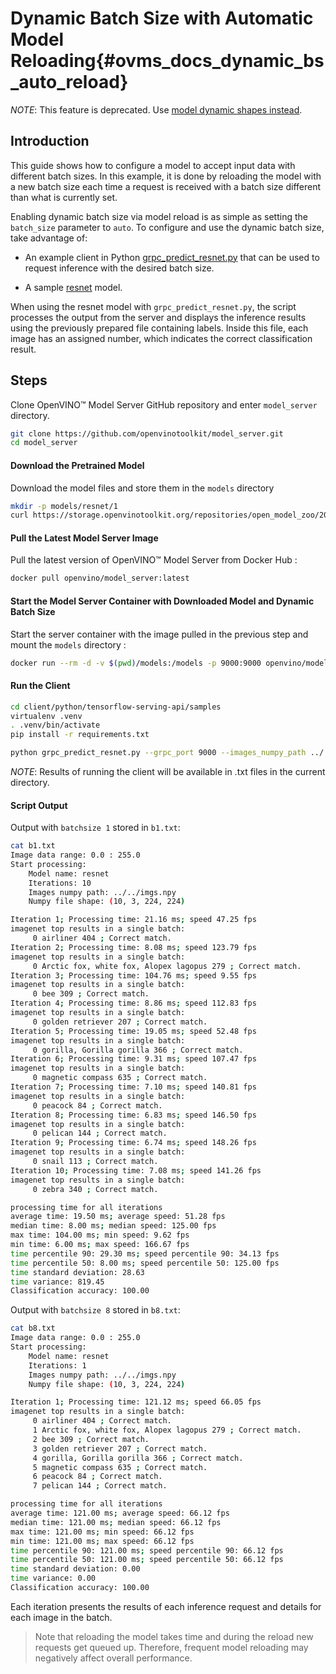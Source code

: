 # Dynamic Batch Size with Automatic Model Reloading{#ovms_docs_dynamic_bs_auto_reload}

*NOTE*: This feature is deprecated. Use [model dynamic shapes instead](https://docs.openvino.ai/2023.3/ovms_docs_dynamic_shape_dynamic_model.html#doxid-ovms-docs-dynamic-shape-dynamic-model).

## Introduction
This guide shows how to configure a model to accept input data with different batch sizes. In this example, it is done by reloading the model with a new batch size each time a request is received with a batch size different than what is currently set. 

Enabling dynamic batch size via model reload is as simple as setting the `batch_size` parameter to `auto`. To configure and use the dynamic batch size, take advantage of:

- An example client in Python [grpc_predict_resnet.py](https://github.com/openvinotoolkit/model_server/blob/main/client/python/tensorflow-serving-api/samples/grpc_predict_resnet.py) that can be used to request inference with the desired batch size.

- A sample [resnet](https://github.com/openvinotoolkit/open_model_zoo/blob/2022.1.0/models/intel/resnet50-binary-0001/README.md) model.

 When using the resnet model with `grpc_predict_resnet.py`, the script processes the output from the server and displays the inference results using the previously prepared file containing labels. Inside this file, each image has an assigned number, which indicates the correct classification result.

## Steps
Clone OpenVINO&trade; Model Server GitHub repository and enter `model_server` directory.
```bash
git clone https://github.com/openvinotoolkit/model_server.git
cd model_server
```
#### Download the Pretrained Model
Download the model files and store them in the `models` directory
```bash
mkdir -p models/resnet/1
curl https://storage.openvinotoolkit.org/repositories/open_model_zoo/2022.1/models_bin/2/resnet50-binary-0001/FP32-INT1/resnet50-binary-0001.bin https://storage.openvinotoolkit.org/repositories/open_model_zoo/2022.1/models_bin/2/resnet50-binary-0001/FP32-INT1/resnet50-binary-0001.xml -o models/resnet/1/resnet50-binary-0001.bin -o models/resnet/1/resnet50-binary-0001.xml
```

#### Pull the Latest Model Server Image
Pull the latest version of OpenVINO&trade; Model Server from Docker Hub :
```bash
docker pull openvino/model_server:latest
```

#### Start the Model Server Container with Downloaded Model and Dynamic Batch Size
Start the server container with the image pulled in the previous step and mount the `models` directory :
```bash
docker run --rm -d -v $(pwd)/models:/models -p 9000:9000 openvino/model_server:latest --model_name resnet --model_path /models/resnet --batch_size auto --port 9000
```

#### Run the Client
```bash
cd client/python/tensorflow-serving-api/samples
virtualenv .venv
. .venv/bin/activate
pip install -r requirements.txt

python grpc_predict_resnet.py --grpc_port 9000 --images_numpy_path ../../imgs.npy --labels_numpy_path ../../lbs.npy --input_name 0 --output_name 1463 --model_name resnet --transpose_input False --batchsize 1 > b1.txt && python grpc_predict_resnet.py --grpc_port 9000 --images_numpy_path ../../imgs.npy --labels_numpy_path ../../lbs.npy --input_name 0 --output_name 1463 --model_name resnet --transpose_input False --batchsize 8 > b8.txt;
```
*NOTE*: Results of running the client will be available in .txt files in the current directory.

#### Script Output
Output with `batchsize 1` stored in `b1.txt`:
```bash
cat b1.txt
Image data range: 0.0 : 255.0
Start processing:
	Model name: resnet
	Iterations: 10
	Images numpy path: ../../imgs.npy
	Numpy file shape: (10, 3, 224, 224)

Iteration 1; Processing time: 21.16 ms; speed 47.25 fps
imagenet top results in a single batch:
	 0 airliner 404 ; Correct match.
Iteration 2; Processing time: 8.08 ms; speed 123.79 fps
imagenet top results in a single batch:
	 0 Arctic fox, white fox, Alopex lagopus 279 ; Correct match.
Iteration 3; Processing time: 104.76 ms; speed 9.55 fps
imagenet top results in a single batch:
	 0 bee 309 ; Correct match.
Iteration 4; Processing time: 8.86 ms; speed 112.83 fps
imagenet top results in a single batch:
	 0 golden retriever 207 ; Correct match.
Iteration 5; Processing time: 19.05 ms; speed 52.48 fps
imagenet top results in a single batch:
	 0 gorilla, Gorilla gorilla 366 ; Correct match.
Iteration 6; Processing time: 9.31 ms; speed 107.47 fps
imagenet top results in a single batch:
	 0 magnetic compass 635 ; Correct match.
Iteration 7; Processing time: 7.10 ms; speed 140.81 fps
imagenet top results in a single batch:
	 0 peacock 84 ; Correct match.
Iteration 8; Processing time: 6.83 ms; speed 146.50 fps
imagenet top results in a single batch:
	 0 pelican 144 ; Correct match.
Iteration 9; Processing time: 6.74 ms; speed 148.26 fps
imagenet top results in a single batch:
	 0 snail 113 ; Correct match.
Iteration 10; Processing time: 7.08 ms; speed 141.26 fps
imagenet top results in a single batch:
	 0 zebra 340 ; Correct match.

processing time for all iterations
average time: 19.50 ms; average speed: 51.28 fps
median time: 8.00 ms; median speed: 125.00 fps
max time: 104.00 ms; min speed: 9.62 fps
min time: 6.00 ms; max speed: 166.67 fps
time percentile 90: 29.30 ms; speed percentile 90: 34.13 fps
time percentile 50: 8.00 ms; speed percentile 50: 125.00 fps
time standard deviation: 28.63
time variance: 819.45
Classification accuracy: 100.00

```
Output with `batchsize 8` stored in `b8.txt`:
```bash
cat b8.txt
Image data range: 0.0 : 255.0
Start processing:
	Model name: resnet
	Iterations: 1
	Images numpy path: ../../imgs.npy
	Numpy file shape: (10, 3, 224, 224)

Iteration 1; Processing time: 121.12 ms; speed 66.05 fps
imagenet top results in a single batch:
	 0 airliner 404 ; Correct match.
	 1 Arctic fox, white fox, Alopex lagopus 279 ; Correct match.
	 2 bee 309 ; Correct match.
	 3 golden retriever 207 ; Correct match.
	 4 gorilla, Gorilla gorilla 366 ; Correct match.
	 5 magnetic compass 635 ; Correct match.
	 6 peacock 84 ; Correct match.
	 7 pelican 144 ; Correct match.

processing time for all iterations
average time: 121.00 ms; average speed: 66.12 fps
median time: 121.00 ms; median speed: 66.12 fps
max time: 121.00 ms; min speed: 66.12 fps
min time: 121.00 ms; max speed: 66.12 fps
time percentile 90: 121.00 ms; speed percentile 90: 66.12 fps
time percentile 50: 121.00 ms; speed percentile 50: 66.12 fps
time standard deviation: 0.00
time variance: 0.00
Classification accuracy: 100.00

```
Each iteration presents the results of each inference request and details for each image in the batch.

> Note that reloading the model takes time and during the reload new requests get queued up. Therefore, frequent model reloading may negatively affect overall performance. 
